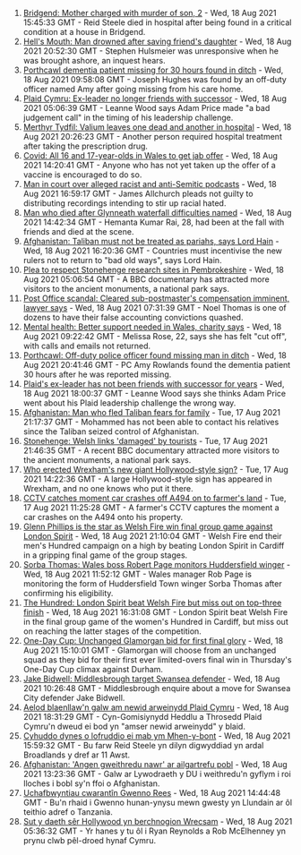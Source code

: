 1. [Bridgend: Mother charged with murder of son, 2](https://www.bbc.co.uk/news/uk-wales-58250140) - Wed, 18 Aug 2021 15:45:33 GMT - Reid Steele died in hospital after being found in a critical condition at a house in Bridgend.
2. [Hell's Mouth: Man drowned after saving friend's daughter](https://www.bbc.co.uk/news/uk-wales-58263956) - Wed, 18 Aug 2021 20:52:30 GMT - Stephen Hulsmeier was unresponsive when he was brought ashore, an inquest hears.
3. [Porthcawl dementia patient missing for 30 hours found in ditch](https://www.bbc.co.uk/news/uk-wales-58254835) - Wed, 18 Aug 2021 09:58:08 GMT - Joseph Hughes was found by an off-duty officer named Amy after going missing from his care home.
4. [Plaid Cymru: Ex-leader no longer friends with successor](https://www.bbc.co.uk/news/uk-wales-politics-58159654) - Wed, 18 Aug 2021 05:06:39 GMT - Leanne Wood says Adam Price made "a bad judgement call" in the timing of his leadership challenge.
5. [Merthyr Tydfil: Valium leaves one dead and another in hospital](https://www.bbc.co.uk/news/uk-wales-58262827) - Wed, 18 Aug 2021 20:26:23 GMT - Another person required hospital treatment after taking the prescription drug.
6. [Covid: All 16 and 17-year-olds in Wales to get jab offer](https://www.bbc.co.uk/news/uk-wales-58256533) - Wed, 18 Aug 2021 14:20:41 GMT - Anyone who has not yet taken up the offer of a vaccine is encouraged to do so.
7. [Man in court over alleged racist and anti-Semitic podcasts](https://www.bbc.co.uk/news/uk-wales-58259556) - Wed, 18 Aug 2021 16:59:17 GMT - James Allchurch pleads not guilty to distributing recordings intending to stir up racial hated.
8. [Man who died after Glynneath waterfall difficulties named](https://www.bbc.co.uk/news/uk-wales-58258786) - Wed, 18 Aug 2021 14:42:34 GMT - Hemanta Kumar Rai, 28, had been at the fall with friends and died at the scene.
9. [Afghanistan: Taliban must not be treated as pariahs, says Lord Hain](https://www.bbc.co.uk/news/uk-wales-politics-58260263) - Wed, 18 Aug 2021 16:20:36 GMT - Countries must incentivise the new rulers not to return to "bad old ways", says Lord Hain.
10. [Plea to respect Stonehenge research sites in Pembrokeshire](https://www.bbc.co.uk/news/uk-wales-58247235) - Wed, 18 Aug 2021 05:06:54 GMT - A BBC documentary has attracted more visitors to the ancient monuments, a national park says.
11. [Post Office scandal: Cleared sub-postmaster's compensation imminent, lawyer says](https://www.bbc.co.uk/news/uk-wales-58233304) - Wed, 18 Aug 2021 07:31:39 GMT - Noel Thomas is one of dozens to have their false accounting convictions quashed.
12. [Mental health: Better support needed in Wales, charity says](https://www.bbc.co.uk/news/uk-wales-58247704) - Wed, 18 Aug 2021 09:22:42 GMT - Melissa Rose, 22, says she has felt "cut off", with calls and emails not returned.
13. [Porthcawl: Off-duty police officer found missing man in ditch](https://www.bbc.co.uk/news/uk-wales-58262831) - Wed, 18 Aug 2021 20:41:46 GMT - PC Amy Rowlands found the dementia patient 30 hours after he was reported missing.
14. [Plaid's ex-leader has not been friends with successor for years](https://www.bbc.co.uk/news/uk-wales-politics-58259557) - Wed, 18 Aug 2021 18:00:37 GMT - Leanne Wood says she thinks Adam Price went about his Plaid leadership challenge the wrong way.
15. [Afghanistan: Man who fled Taliban fears for family](https://www.bbc.co.uk/news/uk-wales-58248562) - Tue, 17 Aug 2021 21:17:37 GMT - Mohammed has not been able to contact his relatives since the Taliban seized control of Afghanistan.
16. [Stonehenge: Welsh links 'damaged' by tourists](https://www.bbc.co.uk/news/uk-wales-58250138) - Tue, 17 Aug 2021 21:46:35 GMT - A recent BBC documentary attracted more visitors to the ancient monuments, a national park says.
17. [Who erected Wrexham's new giant Hollywood-style sign?](https://www.bbc.co.uk/news/uk-wales-58248494) - Tue, 17 Aug 2021 14:22:36 GMT - A large Hollywood-style sign has appeared in Wrexham, and no one knows who put it there.
18. [CCTV catches moment car crashes off A494 on to farmer's land](https://www.bbc.co.uk/news/uk-wales-58243619) - Tue, 17 Aug 2021 11:25:28 GMT - A farmer's CCTV captures the moment a car crashes on the A494 onto his property.
19. [Glenn Phillips is the star as Welsh Fire win final group game against London Spirit](https://www.bbc.co.uk/sport/cricket/58259480) - Wed, 18 Aug 2021 21:10:04 GMT - Welsh Fire end their men's Hundred campaign on a high by beating London Spirit in Cardiff in a gripping final game of the group stages.
20. [Sorba Thomas: Wales boss Robert Page monitors Huddersfield winger](https://www.bbc.co.uk/sport/football/58258631) - Wed, 18 Aug 2021 11:52:12 GMT - Wales manager Rob Page is monitoring the form of Huddersfield Town winger Sorba Thomas after confirming his eligibility.
21. [The Hundred: London Spirit beat Welsh Fire but miss out on top-three finish](https://www.bbc.co.uk/sport/cricket/58259477) - Wed, 18 Aug 2021 16:31:08 GMT - London Spirit beat Welsh Fire in the final group game of the women's Hundred in Cardiff, but miss out on reaching the latter stages of the competition.
22. [One-Day Cup: Unchanged Glamorgan bid for first final glory](https://www.bbc.co.uk/sport/cricket/58260614) - Wed, 18 Aug 2021 15:10:01 GMT - Glamorgan will choose from an unchanged squad as they bid for their first ever limited-overs final win in Thursday's One-Day Cup climax against Durham.
23. [Jake Bidwell: Middlesbrough target Swansea defender](https://www.bbc.co.uk/sport/football/58254196) - Wed, 18 Aug 2021 10:26:48 GMT - Middlesbrough enquire about a move for Swansea City defender Jake Bidwell.
24. [Aelod blaenllaw'n galw am newid arweinydd Plaid Cymru](https://www.bbc.co.uk/newyddion/58260766) - Wed, 18 Aug 2021 18:31:29 GMT - Cyn-Gomisiynydd Heddlu a Throsedd Plaid Cymru'n dweud ei bod yn "amser newid arweinydd" y blaid.
25. [Cyhuddo dynes o lofruddio ei mab ym Mhen-y-bont](https://www.bbc.co.uk/newyddion/58255910) - Wed, 18 Aug 2021 15:59:32 GMT - Bu farw Reid Steele yn dilyn digwyddiad yn ardal Broadlands y dref ar 11 Awst.
26. [Afghanistan: 'Angen gweithredu nawr' ar ailgartrefu pobl](https://www.bbc.co.uk/newyddion/58246445) - Wed, 18 Aug 2021 13:23:36 GMT - Galw ar Lywodraeth y DU i weithredu'n gyflym i roi lloches i bobl sy'n ffoi o Afghanistan.
27. [Uchafbwyntiau cwarantîn Gwenno Rees](https://www.bbc.co.uk/newyddion/58261015) - Wed, 18 Aug 2021 14:44:48 GMT - Bu'n rhaid i Gwenno hunan-ynysu mewn gwesty yn Llundain ar ôl teithio adref o Tanzania.
28. [Sut y daeth sêr Hollywood yn berchnogion Wrecsam](https://www.bbc.co.uk/newyddion/58186778) - Wed, 18 Aug 2021 05:36:32 GMT - Yr hanes y tu ôl i Ryan Reynolds a Rob McElhenney yn prynu clwb pêl-droed hynaf Cymru.
